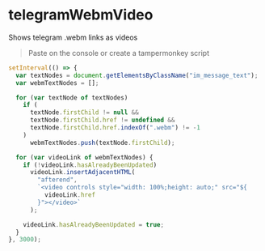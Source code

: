 # telegramWebmVideo
Shows telegram .webm links as videos


> Paste on the console or create a tampermonkey script
```javascript
setInterval(() => {
  var textNodes = document.getElementsByClassName("im_message_text");
  var webmTextNodes = [];

  for (var textNode of textNodes)
    if (
      textNode.firstChild != null &&
      textNode.firstChild.href != undefined &&
      textNode.firstChild.href.indexOf(".webm") != -1
    )
      webmTextNodes.push(textNode.firstChild);

  for (var videoLink of webmTextNodes) {
    if (!videoLink.hasAlreadyBeenUpdated)
      videoLink.insertAdjacentHTML(
        "afterend",
        `<video controls style="width: 100%;height: auto;" src="${
          videoLink.href
        }"></video>`
      );

    videoLink.hasAlreadyBeenUpdated = true;
  }
}, 3000);

```
